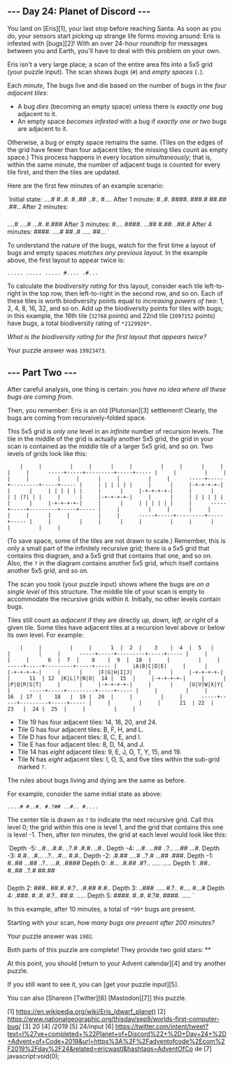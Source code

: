 
## --- Day 24: Planet of Discord ---

You land on [Eris][1], your last stop before reaching Santa. As soon as you do, your sensors start picking up strange life forms moving around: Eris is infested with [bugs][2]! With an over 24-hour roundtrip
for messages between you and Earth, you'll have to deal with this problem on your own.

Eris isn't a very large place; a scan of the entire area fits into a 5x5 grid (your puzzle input). The scan shows *bugs* (`#`) and *empty spaces* (`.`).

Each *minute*, The bugs live and die based on the number of bugs in the *four adjacent tiles*:

* A bug *dies* (becoming an empty space) unless there is *exactly one* bug adjacent to it.
* An empty space *becomes infested* with a bug if *exactly one or two* bugs are adjacent to it.

Otherwise, a bug or empty space remains the same. (Tiles on the edges of the grid have fewer than four adjacent tiles; the missing tiles count as empty space.) This process happens in every location
*simultaneously*; that is, within the same minute, the number of adjacent bugs is counted for every tile first, and then the tiles are updated.

Here are the first few minutes of an example scenario:

`Initial state:
....#
#..#.
#..##
..#..
#....
After 1 minute:
#..#.
####.
###.#
##.##
.##..
After 2 minutes:
#####
....#
....#
...#.
#.###
After 3 minutes:
#....
####.
...##
#.##.
.##.#
After 4 minutes:
####.
....#
##..#
.....
##...
`

To understand the nature of the bugs, watch for the first time a layout of bugs and empty spaces *matches any previous layout*. In the example above, the first layout to appear twice is:

`.....
.....
.....
#....
.#...
`

To calculate the *biodiversity rating* for this layout, consider each tile left-to-right in the top row, then left-to-right in the second row, and so on. Each of these tiles is worth biodiversity points equal
to *increasing powers of two*: 1, 2, 4, 8, 16, 32, and so on. Add up the biodiversity points for tiles with bugs; in this example, the 16th tile (`32768` points) and 22nd tile (`2097152` points) have bugs, a
total biodiversity rating of `*2129920*`.

*What is the biodiversity rating for the first layout that appears twice?*

Your puzzle answer was `19923473`.

## --- Part Two ---

After careful analysis, one thing is certain: *you have no idea where all these bugs are coming from*.

Then, you remember: Eris is an old [Plutonian][3] settlement! Clearly, the bugs are coming from recursively-folded space.

This 5x5 grid is *only one* level in an *infinite* number of recursion levels. The tile in the middle of the grid is actually another 5x5 grid, the grid in your scan is contained as the middle tile of a larger
5x5 grid, and so on. Two levels of grids look like this:

`     |     |         |     |     
     |     |         |     |     
     |     |         |     |     
-----+-----+---------+-----+-----
     |     |         |     |     
     |     |         |     |     
     |     |         |     |     
-----+-----+---------+-----+-----
     |     | | | | | |     |     
     |     |-+-+-+-+-|     |     
     |     | | | | | |     |     
     |     |-+-+-+-+-|     |     
     |     | | |?| | |     |     
     |     |-+-+-+-+-|     |     
     |     | | | | | |     |     
     |     |-+-+-+-+-|     |     
     |     | | | | | |     |     
-----+-----+---------+-----+-----
     |     |         |     |     
     |     |         |     |     
     |     |         |     |     
-----+-----+---------+-----+-----
     |     |         |     |     
     |     |         |     |     
     |     |         |     |     
`

(To save space, some of the tiles are not drawn to scale.) Remember, this is only a small part of the infinitely recursive grid; there is a 5x5 grid that contains this diagram, and a 5x5 grid that contains that
one, and so on. Also, the `?` in the diagram contains another 5x5 grid, which itself contains another 5x5 grid, and so on.

The scan you took (your puzzle input) shows where the bugs are *on a single level* of this structure. The middle tile of your scan is empty to accommodate the recursive grids within it. Initially, no other
levels contain bugs.

Tiles still count as *adjacent* if they are directly *up, down, left, or right* of a given tile. Some tiles have adjacent tiles at a recursion level above or below its own level. For example:

`     |     |         |     |     
  1  |  2  |    3    |  4  |  5  
     |     |         |     |     
-----+-----+---------+-----+-----
     |     |         |     |     
  6  |  7  |    8    |  9  |  10 
     |     |         |     |     
-----+-----+---------+-----+-----
     |     |A|B|C|D|E|     |     
     |     |-+-+-+-+-|     |     
     |     |F|G|H|I|J|     |     
     |     |-+-+-+-+-|     |     
 11  | 12  |K|L|?|N|O|  14 |  15 
     |     |-+-+-+-+-|     |     
     |     |P|Q|R|S|T|     |     
     |     |-+-+-+-+-|     |     
     |     |U|V|W|X|Y|     |     
-----+-----+---------+-----+-----
     |     |         |     |     
 16  | 17  |    18   |  19 |  20 
     |     |         |     |     
-----+-----+---------+-----+-----
     |     |         |     |     
 21  | 22  |    23   |  24 |  25 
     |     |         |     |     
`

* Tile 19 has four adjacent tiles: 14, 18, 20, and 24.
* Tile G has four adjacent tiles: B, F, H, and L.
* Tile D has four adjacent tiles: 8, C, E, and I.
* Tile E has four adjacent tiles: 8, D, 14, and J.
* Tile 14 has *eight* adjacent tiles: 9, E, J, O, T, Y, 15, and 19.
* Tile N has *eight* adjacent tiles: I, O, S, and five tiles within the sub-grid marked `?`.

The rules about bugs living and dying are the same as before.

For example, consider the same initial state as above:

`....#
#..#.
#.?##
..#..
#....
`

The center tile is drawn as `?` to indicate the next recursive grid. Call this level 0; the grid within this one is level 1, and the grid that contains this one is level -1. Then, after *ten* minutes, the grid
at each level would look like this:

`Depth -5:
..#..
.#.#.
..?.#
.#.#.
..#..
Depth -4:
...#.
...##
..?..
...##
...#.
Depth -3:
#.#..
.#...
..?..
.#...
#.#..
Depth -2:
.#.##
....#
..?.#
...##
.###.
Depth -1:
#..##
...##
..?..
...#.
.####
Depth 0:
.#...
.#.##
.#?..
.....
.....
Depth 1:
.##..
#..##
..?.#
##.##
#####
Depth 2:
###..
##.#.
#.?..
.#.##
#.#..
Depth 3:
..###
.....
#.?..
#....
#...#
Depth 4:
.###.
#..#.
#.?..
##.#.
.....
Depth 5:
####.
#..#.
#.?#.
####.
.....
`

In this example, after 10 minutes, a total of `*99*` bugs are present.

Starting with your scan, *how many bugs are present after 200 minutes?*

Your puzzle answer was `1902`.

Both parts of this puzzle are complete! They provide two gold stars: **

At this point, you should [return to your Advent calendar][4] and try another puzzle.

If you still want to see it, you can [get your puzzle input][5].

You can also [Shareon [Twitter][6] [Mastodon][7]] this puzzle.

[1] https://en.wikipedia.org/wiki/Eris_(dwarf_planet)
[2] https://www.nationalgeographic.org/thisday/sep9/worlds-first-computer-bug/
[3] 20
[4] /2019
[5] 24/input
[6] https://twitter.com/intent/tweet?text=I%27ve+completed+%22Planet+of+Discord%22+%2D+Day+24+%2D+Advent+of+Code+2019&url=https%3A%2F%2Fadventofcode%2Ecom%2F2019%2Fday%2F24&related=ericwastl&hashtags=AdventOfCo
de
[7] javascript:void(0);

